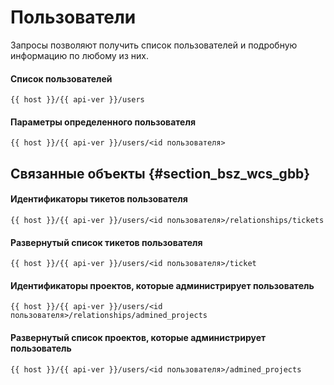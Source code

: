 # Пользователи

Запросы позволяют получить список пользователей и подробную информацию по любому из них.

#### Список пользователей

```
{{ host }}/{{ api-ver }}/users
```

#### Параметры определенного пользователя

```
{{ host }}/{{ api-ver }}/users/<id пользователя>
```

## Связанные объекты {#section_bsz_wcs_gbb}

#### Идентификаторы тикетов пользователя

```
{{ host }}/{{ api-ver }}/users/<id пользователя>/relationships/tickets
```

#### Развернутый список тикетов пользователя

```
{{ host }}/{{ api-ver }}/users/<id пользователя>/ticket
```

#### Идентификаторы проектов, которые администрирует пользователь

```
{{ host }}/{{ api-ver }}/users/<id пользователя>/relationships/admined_projects
```

#### Развернутый список проектов, которые администрирует пользователь

```
{{ host }}/{{ api-ver }}/users/<id пользователя>/admined_projects
```

